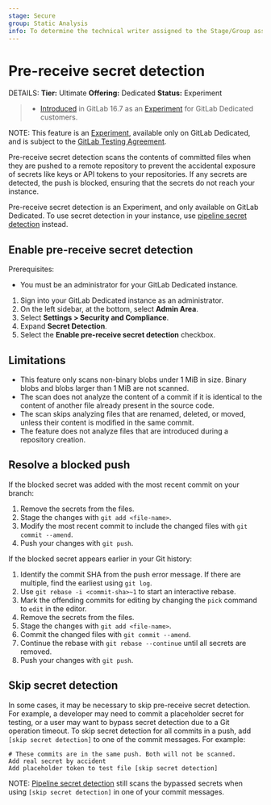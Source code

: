```yaml
---
stage: Secure
group: Static Analysis
info: To determine the technical writer assigned to the Stage/Group associated with this page, see https://handbook.gitlab.com/handbook/product/ux/technical-writing/#assignments
---
```


# Pre-receive secret detection

DETAILS:
**Tier:** Ultimate
**Offering:** Dedicated
**Status:** Experiment

> - [Introduced](https://gitlab.com/groups/gitlab-org/-/epics/11439) in GitLab 16.7 as an [Experiment](../../../policy/experiment-beta-support.md) for GitLab Dedicated customers.

NOTE:
This feature is an [Experiment](../../../policy/experiment-beta-support.md), available only on GitLab Dedicated, and is subject to the [GitLab Testing Agreement](https://handbook.gitlab.com/handbook/legal/testing-agreement/).

Pre-receive secret detection scans the contents of committed files when they are pushed to a remote repository to prevent the accidental exposure of secrets like keys or API tokens to your repositories. If any secrets are detected, the push is blocked, ensuring that the secrets do not reach your instance.

Pre-receive secret detection is an Experiment, and only available on GitLab Dedicated. To use secret detection in your instance, use [pipeline secret detection](../index.md) instead.

## Enable pre-receive secret detection

Prerequisites:

- You must be an administrator for your GitLab Dedicated instance.

1. Sign into your GitLab Dedicated instance as an administrator.
1. On the left sidebar, at the bottom, select **Admin Area**.
1. Select **Settings > Security and Compliance**.
1. Expand **Secret Detection**.
1. Select the **Enable pre-receive secret detection** checkbox.

## Limitations

- This feature only scans non-binary blobs under 1 MiB in size. Binary blobs and blobs larger than 1 MiB are not scanned.
- The scan does not analyze the content of a commit if it is identical to the content of another file already present in the source code.
- The scan skips analyzing files that are renamed, deleted, or moved, unless their content is modified in the same commit.
- The feature does not analyze files that are introduced during a repository creation.

## Resolve a blocked push

If the blocked secret was added with the most recent commit on your branch:

1. Remove the secrets from the files.
1. Stage the changes with `git add <file-name>`.
1. Modify the most recent commit to include the changed files with `git commit --amend`.
1. Push your changes with `git push`.

If the blocked secret appears earlier in your Git history:

1. Identify the commit SHA from the push error message. If there are multiple, find the earliest using `git log`.
1. Use `git rebase -i <commit-sha>~1` to start an interactive rebase.
1. Mark the offending commits for editing by changing the `pick` command to `edit` in the editor.
1. Remove the secrets from the files.
1. Stage the changes with `git add <file-name>`.
1. Commit the changed files with `git commit --amend`.
1. Continue the rebase with `git rebase --continue` until all secrets are removed.
1. Push your changes with `git push`.

## Skip secret detection

In some cases, it may be necessary to skip pre-receive secret detection. For example, a developer may need to commit a placeholder secret for testing, or a user may want to bypass secret detection due to a Git operation timeout. To skip secret detection for all commits in a push, add `[skip secret detection]` to one of the commit messages. For example:

```shell
# These commits are in the same push. Both will not be scanned.
Add real secret by accident
Add placeholder token to test file [skip secret detection]
```

NOTE:
[Pipeline secret detection](../index.md) still scans the bypassed secrets when using `[skip secret detection]` in one of your commit messages.
